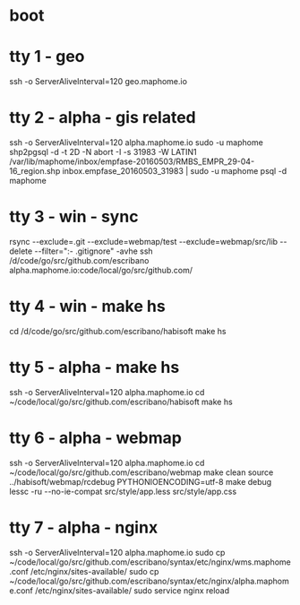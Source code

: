 # boot

# tty 1 - geo
ssh -o ServerAliveInterval=120 geo.maphome.io

# tty 2 - alpha - gis related
ssh -o ServerAliveInterval=120 alpha.maphome.io
sudo -u maphome shp2pgsql -d -t 2D -N abort -I -s 31983 -W LATIN1 /var/lib/maphome/inbox/empfase-20160503/RMBS_EMPR_29-04-16_region.shp inbox.empfase_20160503_31983 | sudo -u maphome psql -d maphome

# tty 3 - win - sync
rsync --exclude=.git --exclude=webmap/test --exclude=webmap/src/lib --delete --filter=":- .gitignore" -avhe ssh /d/code/go/src/github.com/escribano alpha.maphome.io:code/local/go/src/github.com/

# tty 4 - win - make hs
cd /d/code/go/src/github.com/escribano/habisoft
make hs

# tty 5 - alpha - make hs
ssh -o ServerAliveInterval=120 alpha.maphome.io
cd ~/code/local/go/src/github.com/escribano/habisoft
make hs

# tty 6 - alpha - webmap
ssh -o ServerAliveInterval=120 alpha.maphome.io
cd ~/code/local/go/src/github.com/escribano/webmap
make clean
source ../habisoft/webmap/rcdebug
PYTHONIOENCODING=utf-8 make debug
lessc -ru --no-ie-compat src/style/app.less src/style/app.css

# tty 7 - alpha - nginx
ssh -o ServerAliveInterval=120 alpha.maphome.io
sudo cp ~/code/local/go/src/github.com/escribano/syntax/etc/nginx/wms.maphome.conf /etc/nginx/sites-available/
sudo cp ~/code/local/go/src/github.com/escribano/syntax/etc/nginx/alpha.maphome.conf /etc/nginx/sites-available/
sudo service nginx reload